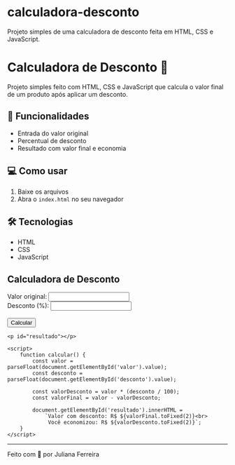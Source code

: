 # calculadora-desconto
Projeto simples de uma calculadora de desconto feita em HTML, CSS e JavaScript.
# Calculadora de Desconto 🧮

Projeto simples feito com HTML, CSS e JavaScript que calcula o valor final de um produto após aplicar um desconto.

## 🚀 Funcionalidades
- Entrada do valor original
- Percentual de desconto
- Resultado com valor final e economia

## 💻 Como usar
1. Baixe os arquivos
2. Abra o `index.html` no seu navegador

## 🛠️ Tecnologias
- HTML
- CSS
- JavaScript
<!DOCTYPE html>
<html lang="pt-br">
<head>
    <meta charset="UTF-8">
    <title>Calculadora de Desconto</title>
</head>
<body>
    <h2>Calculadora de Desconto</h2>
    <label>Valor original: <input id="valor" type="number"></label><br>
    <label>Desconto (%): <input id="desconto" type="number"></label><br><br>
    <button onclick="calcular()">Calcular</button>

    <p id="resultado"></p>

    <script>
        function calcular() {
            const valor = parseFloat(document.getElementById('valor').value);
            const desconto = parseFloat(document.getElementById('desconto').value);

            const valorDesconto = valor * (desconto / 100);
            const valorFinal = valor - valorDesconto;

            document.getElementById('resultado').innerHTML =
                `Valor com desconto: R$ ${valorFinal.toFixed(2)}<br>
                 Você economizou: R$ ${valorDesconto.toFixed(2)}`;
        }
    </script>
</body>
</html>

---
Feito com 💙 por Juliana Ferreira

